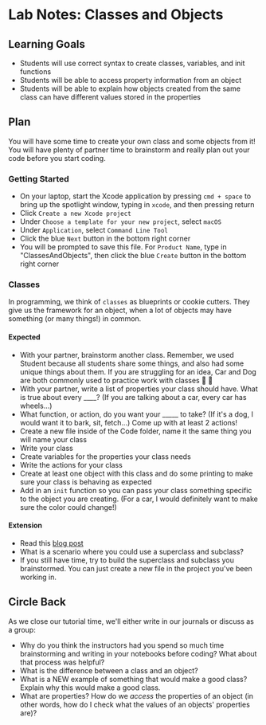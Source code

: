 # Lab Notes: Classes and Objects

## Learning Goals

* Students will use correct syntax to create classes, variables, and init functions
* Students will be able to access property information from an object
* Students will be able to explain how objects created from the same class can have different values stored in the properties

## Plan

You will have some time to create your own class and some objects from it! You will have plenty of partner time to brainstorm and really plan out your code before you start coding.

### Getting Started

* On your laptop, start the Xcode application by pressing `cmd + space` to bring up the spotlight window, typing in `xcode`, and then pressing return
* Click `Create a new Xcode project`
* Under `Choose a template for your new project`, select `macOS`
* Under `Application`, select `Command Line Tool`
* Click the blue `Next` button in the bottom right corner
* You will be prompted to save this file. For `Product Name`, type in "ClassesAndObjects", then click the blue `Create` button in the bottom right corner

### Classes

In programming, we think of `classes` as blueprints or cookie cutters. They give us the framework for an object, when a lot of objects may have something (or many things!) in common.

#### Expected

* With your partner, brainstorm another class. Remember, we used Student because all students share some things, and also had some unique things about them. If you are struggling for an idea, Car and Dog are both commonly used to practice work with classes 🚗 🐶
* With your partner, write a list of properties your class should have. What is true about every ____? (If you are talking about a car, every car has wheels...)
* What function, or action, do you want your _____ to take? (If it's a dog, I would want it to bark, sit, fetch...) Come up with at least 2 actions!
* Create a new file inside of the Code folder, name it the same thing you will name your class
* Write your class
* Create variables for the properties your class needs
* Write the actions for your class
* Create at least one object with this class and do some printing to make sure your class is behaving as expected
* Add in an `init` function so you can pass your class something specific to the object you are creating. (For a car, I would definitely want to make sure the color could change!)

#### Extension

* Read this [blog post](https://www.weheartswift.com/swift-classes-part-2/)
* What is a scenario where you could use a superclass and subclass?
* If you still have time, try to build the superclass and subclass you brainstormed. You can just create a new file in the project you've been working in.

## Circle Back

As we close our tutorial time, we'll either write in our journals or discuss as a group:

- Why do you think the instructors had you spend so much time brainstorming and writing in your notebooks before coding? What about that process was helpful?
- What is the difference between a class and an object?
- What is a NEW example of something that would make a good class? Explain why this would make a good class.
- What are properties? How do we _access_ the properties of an object (in other words, how do I check what the values of an objects' properties are)?
